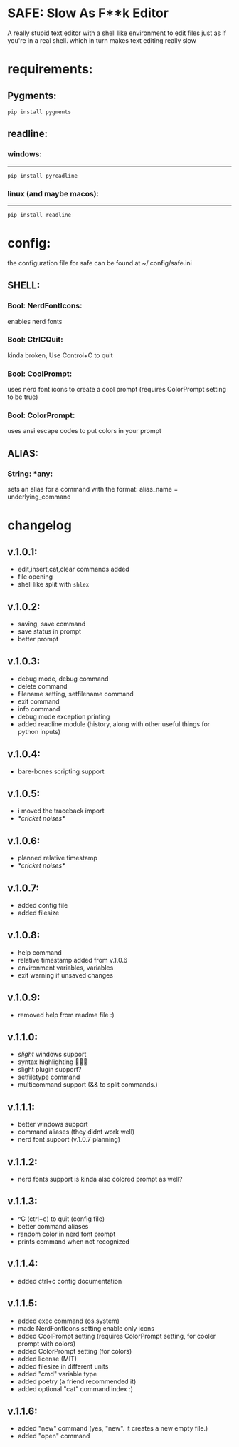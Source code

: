 # SAFE: Slow As F\*\*k Editor

A really stupid text editor with a shell like environment to edit files just as if you're in a real shell. which in turn makes text editing really slow

# requirements:
## Pygments:
`pip install pygments`

## readline:
### windows:
___
`pip install pyreadline`
### linux (and maybe macos):
___
`pip install readline`

# config:
the configuration file for safe can be found at ~/.config/safe.ini

## SHELL:
### Bool: NerdFontIcons:
enables nerd fonts
### Bool: CtrlCQuit:
kinda broken, Use Control+C to quit 
### Bool: CoolPrompt:
uses nerd font icons to create a cool prompt (requires ColorPrompt setting to be true)
### Bool: ColorPrompt:
uses ansi escape codes to put colors in your prompt

## ALIAS:
### String: *any:
sets an alias for a command with the format: alias_name = underlying_command

# changelog

## v.1.0.1:
* edit,insert,cat,clear commands added
* file opening
* shell like split with `shlex`

## v.1.0.2:
* saving, save command
* save status in prompt
* better prompt

## v.1.0.3:
* debug mode, debug command
* delete command
* filename setting, setfilename command
* exit command
* info command
* debug mode exception printing
* added readline module (history, along with other useful things for python inputs)

## v.1.0.4:
* bare-bones scripting support

## v.1.0.5:
* i moved the traceback import
* *\*cricket noises\**

## v.1.0.6:
* planned relative timestamp
* *\*cricket noises\**

## v.1.0.7:
* added config file
* added filesize

## v.1.0.8:
* help command
* relative timestamp added from v.1.0.6
* environment variables, variables
* exit warning if unsaved changes

## v.1.0.9:
* removed help from readme file :)

## v.1.1.0:
* *slight* windows support
* syntax highlighting 🥳🥳🥳
* slight plugin support?
* setfiletype command
* multicommand support (&& to split commands.)

## v.1.1.1:
* better windows support
* command aliases (they didnt work well)
* nerd font support (v.1.0.7 planning)

## v.1.1.2:
* nerd fonts support is kinda also colored prompt as well?

## v.1.1.3:
* ^C (ctrl+c) to quit (config file)
* better command aliases
* random color in nerd font prompt
* prints command when not recognized

## v.1.1.4:
* added ctrl+c config documentation

## v.1.1.5:
* added exec command (os.system)
* made NerdFontIcons setting enable only icons
* added CoolPrompt setting (requires ColorPrompt setting, for cooler prompt with colors)
* added ColorPrompt setting (for colors)
* added license (MIT)
* added filesize in different units
* added "cmd" variable type
* added poetry (a friend recommended it)
* added optional "cat" command index :)

## v.1.1.6:
* added "new" command (yes, "new". it creates a new empty file.)
* added "open" command